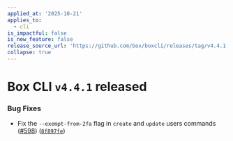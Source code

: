 ```yaml
---
applied_at: '2025-10-21'
applies_to:
  - cli
is_impactful: false
is_new_feature: false
release_source_url: 'https://github.com/box/boxcli/releases/tag/v4.4.1'
collapse: true
---
```


# Box CLI `v4.4.1` released

### Bug Fixes

* Fix the `--exempt-from-2fa` flag in `create` and `update` users commands ([#598][1]) ([`8f897fe`][2])

[1]: https://github.com/box/boxcli/issues/598

[2]: https://github.com/box/boxcli/commit/8f897feb677a0089e7854aaf8ef6b2babb70ab16
